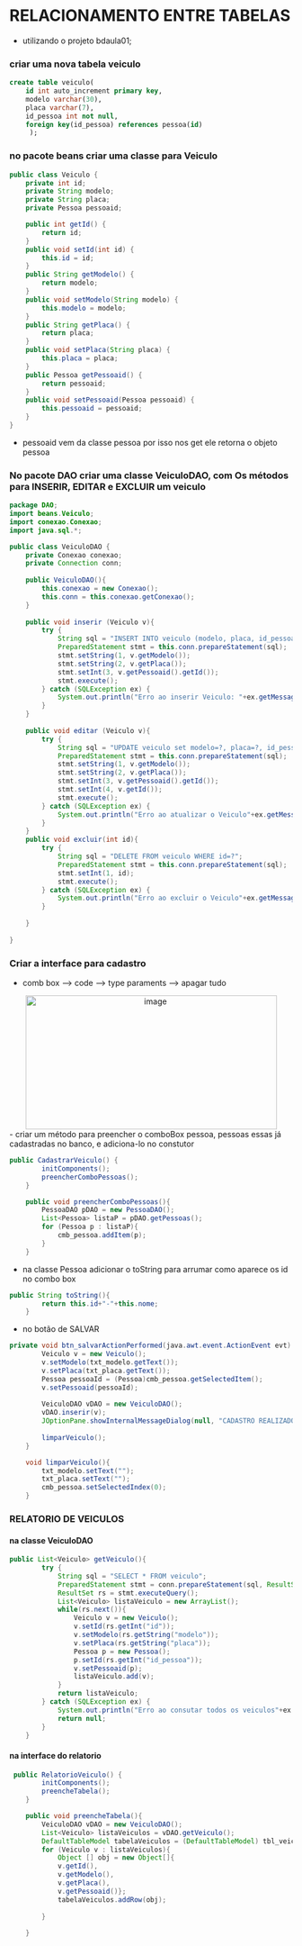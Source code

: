 # RELACIONAMENTO ENTRE TABELAS
- utilizando o projeto bdaula01;
### criar uma nova tabela veiculo
```sql
create table veiculo(
    id int auto_increment primary key,
    modelo varchar(30),
    placa varchar(7),
    id_pessoa int not null,
    foreign key(id_pessoa) references pessoa(id)
     );
```
### no pacote beans criar uma classe para Veiculo
  
```java
public class Veiculo {
    private int id;
    private String modelo;
    private String placa;
    private Pessoa pessoaid;

    public int getId() {
        return id;
    }
    public void setId(int id) {
        this.id = id;
    }
    public String getModelo() {
        return modelo;
    }
    public void setModelo(String modelo) {
        this.modelo = modelo;
    }
    public String getPlaca() {
        return placa;
    }
    public void setPlaca(String placa) {
        this.placa = placa;
    }
    public Pessoa getPessoaid() {
        return pessoaid;
    }
    public void setPessoaid(Pessoa pessoaid) {
        this.pessoaid = pessoaid;
    }
}
```
- pessoaid vem da classe pessoa por isso nos get ele retorna o objeto pessoa
### No pacote DAO criar uma classe VeiculoDAO, com Os métodos para INSERIR, EDITAR e EXCLUIR um veiculo
```java
package DAO;
import beans.Veiculo;
import conexao.Conexao;
import java.sql.*;

public class VeiculoDAO {
    private Conexao conexao;
    private Connection conn;
    
    public VeiculoDAO(){
        this.conexao = new Conexao();
        this.conn = this.conexao.getConexao();
    }
    
    public void inserir (Veiculo v){
        try {
            String sql = "INSERT INTO veiculo (modelo, placa, id_pessoa) VALUES (?,?,?);";
            PreparedStatement stmt = this.conn.prepareStatement(sql);
            stmt.setString(1, v.getModelo());
            stmt.setString(2, v.getPlaca());
            stmt.setInt(3, v.getPessoaid().getId());
            stmt.execute();
        } catch (SQLException ex) {
            System.out.println("Erro ao inserir Veiculo: "+ex.getMessage());
        }
    }
    
    public void editar (Veiculo v){
        try {
            String sql = "UPDATE veiculo set modelo=?, placa=?, id_pessoa=? WHERE id=?";
            PreparedStatement stmt = this.conn.prepareStatement(sql);
            stmt.setString(1, v.getModelo());
            stmt.setString(2, v.getPlaca());
            stmt.setInt(3, v.getPessoaid().getId());
            stmt.setInt(4, v.getId());
            stmt.execute();
        } catch (SQLException ex) {
            System.out.println("Erro ao atualizar o Veiculo"+ex.getMessage());
        }   
    }
    public void excluir(int id){
        try {
            String sql = "DELETE FROM veiculo WHERE id=?";
            PreparedStatement stmt = this.conn.prepareStatement(sql);
            stmt.setInt(1, id);
            stmt.execute();
        } catch (SQLException ex) {
            System.out.println("Erro ao excluir o Veiculo"+ex.getMessage());
        }
        
    }
    
}
```
### Criar a interface para cadastro
- comb box --> code --> type paraments --> apagar tudo
<div align="center">
  <img width="447" height="238" alt="image" src="https://github.com/user-attachments/assets/c9ae8ebf-0154-4206-a0bf-958ff59150bb" />
</div>
- criar um método para preencher o comboBox pessoa, pessoas essas já cadastradas no banco, e adiciona-lo no constutor 

```java
public CadastrarVeiculo() {
        initComponents();
        preencherComboPessoas();
    }

    public void preencherComboPessoas(){
        PessoaDAO pDAO = new PessoaDAO();
        List<Pessoa> listaP = pDAO.getPessoas();
        for (Pessoa p : listaP){
            cmb_pessoa.addItem(p);  
        }
    }
```
- na classe Pessoa adicionar o toString para arrumar como aparece os id no combo box
```java
public String toString(){
        return this.id+"-"+this.nome;
    }
```
- no botão de SALVAR
```java
private void btn_salvarActionPerformed(java.awt.event.ActionEvent evt) {                                           
        Veiculo v = new Veiculo();
        v.setModelo(txt_modelo.getText());
        v.setPlaca(txt_placa.getText());
        Pessoa pessoaId = (Pessoa)cmb_pessoa.getSelectedItem();
        v.setPessoaid(pessoaId);
        
        VeiculoDAO vDAO = new VeiculoDAO();
        vDAO.inserir(v);
        JOptionPane.showInternalMessageDialog(null, "CADASTRO REALIZADO COM SUCESSO");
        
        limparVeiculo();
    }                                                                                  

    void limparVeiculo(){
        txt_modelo.setText("");
        txt_placa.setText("");
        cmb_pessoa.setSelectedIndex(0);
    }
```
### RELATORIO DE VEICULOS
#### na classe VeiculoDAO
```JAVA
public List<Veiculo> getVeiculo(){
        try {
            String sql = "SELECT * FROM veiculo";
            PreparedStatement stmt = conn.prepareStatement(sql, ResultSet.TYPE_SCROLL_INSENSITIVE, ResultSet.CONCUR_UPDATABLE);
            ResultSet rs = stmt.executeQuery();
            List<Veiculo> listaVeiculo = new ArrayList();
            while(rs.next()){
                Veiculo v = new Veiculo();
                v.setId(rs.getInt("id"));
                v.setModelo(rs.getString("modelo"));
                v.setPlaca(rs.getString("placa"));
                Pessoa p = new Pessoa();
                p.setId(rs.getInt("id_pessoa"));
                v.setPessoaid(p);
                listaVeiculo.add(v);
            }
            return listaVeiculo;
        } catch (SQLException ex) {
            System.out.println("Erro ao consutar todos os veiculos"+ex.getMessage());
            return null;
        }
    }
```
#### na interface do relatorio
```java
 public RelatorioVeiculo() {
        initComponents();
        preencheTabela();
    }

    public void preencheTabela(){
        VeiculoDAO vDAO = new VeiculoDAO();
        List<Veiculo> listaVeiculos = vDAO.getVeiculo();
        DefaultTableModel tabelaVeiculos = (DefaultTableModel) tbl_veiculos.getModel();
        for (Veiculo v : listaVeiculos){
            Object [] obj = new Object[]{
            v.getId(),
            v.getModelo(),
            v.getPlaca(),
            v.getPessoaid()};
            tabelaVeiculos.addRow(obj);
            
        }
        
    }
```



